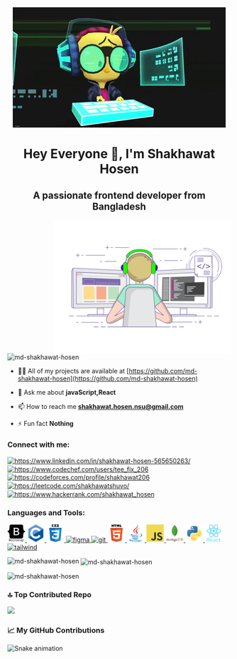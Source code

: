 <div align="center"> <img src="./banner/giphy.gif"> </div>
<h1 align="center">Hey Everyone 👋, I'm Shakhawat Hosen</h1>
<h2 align="center">A passionate frontend developer from Bangladesh</h2>
<img align="right" alt="Coding" width="400" src="https://raw.githubusercontent.com/devSouvik/devSouvik/master/gif3.gif">

<p align="left"> <img src="https://komarev.com/ghpvc/?username=md-shakhawat-hosen&label=Profile%20views&color=0e75b6&style=flat" alt="md-shakhawat-hosen" /> </p>

<!-- - 🌱 I’m currently learning **React** -->

- 👨‍💻 All of my projects are available at [https://github.com/md-shakhawat-hosen](https://github.com/md-shakhawat-hosen)

- 💬 Ask me about **javaScript,React**

- 📫 How to reach me **shakhawat.hosen.nsu@gmail.com**

- ⚡ Fun fact **Nothing**

<h3 align="left">Connect with me:</h3>
<p align="left">
<a href="https://www.linkedin.com/in/shakhawat-hosen-565650263/" target="_blank"><img align="center" src="https://raw.githubusercontent.com/rahuldkjain/github-profile-readme-generator/master/src/images/icons/Social/linked-in-alt.svg" alt="https://www.linkedin.com/in/shakhawat-hosen-565650263/" height="30" width="40" /></a>
<a href="https://www.codechef.com/users/tee_fix_206" target="_blank"><img align="center" src="https://cdn.jsdelivr.net/npm/simple-icons@3.1.0/icons/codechef.svg" alt="https://www.codechef.com/users/tee_fix_206" height="30" width="40" /></a>
<a href="https://codeforces.com/profile/shakhawat206" target="_blank"><img align="center" src="https://raw.githubusercontent.com/rahuldkjain/github-profile-readme-generator/master/src/images/icons/Social/codeforces.svg" alt="https://codeforces.com/profile/shakhawat206" height="30" width="40" /></a>
<a href="https://leetcode.com/shakhawatshuvo/" target="_blank"><img align="center" src="https://raw.githubusercontent.com/rahuldkjain/github-profile-readme-generator/master/src/images/icons/Social/leet-code.svg" alt="https://leetcode.com/shakhawatshuvo/" height="30" width="40" /></a>
<a href="https://www.hackerrank.com/shakhawat_hosen" target="_blank"><img align="center" src="https://raw.githubusercontent.com/rahuldkjain/github-profile-readme-generator/master/src/images/icons/Social/hackerearth.svg" alt="https://www.hackerrank.com/shakhawat_hosen" height="30" width="40" /></a>
</p>

<h3 align="left">Languages and Tools:</h3>
<p align="left"> <a href="https://getbootstrap.com" target="_blank" rel="noreferrer"> <img src="https://raw.githubusercontent.com/devicons/devicon/master/icons/bootstrap/bootstrap-plain-wordmark.svg" alt="bootstrap" width="40" height="40"/> </a> <a href="https://www.cprogramming.com/" target="_blank" rel="noreferrer"> <img src="https://raw.githubusercontent.com/devicons/devicon/master/icons/c/c-original.svg" alt="c" width="40" height="40"/> </a> <a href="https://www.w3schools.com/css/" target="_blank" rel="noreferrer"> <img src="https://raw.githubusercontent.com/devicons/devicon/master/icons/css3/css3-original-wordmark.svg" alt="css3" width="40" height="40"/> </a> <a href="https://www.figma.com/" target="_blank" rel="noreferrer"> <img src="https://www.vectorlogo.zone/logos/figma/figma-icon.svg" alt="figma" width="40" height="40"/> </a> <a href="https://git-scm.com/" target="_blank" rel="noreferrer"> <img src="https://www.vectorlogo.zone/logos/git-scm/git-scm-icon.svg" alt="git" width="40" height="40"/> </a> <a href="https://www.w3.org/html/" target="_blank" rel="noreferrer"> <img src="https://raw.githubusercontent.com/devicons/devicon/master/icons/html5/html5-original-wordmark.svg" alt="html5" width="40" height="40"/> </a> <a href="https://www.java.com" target="_blank" rel="noreferrer"> <img src="https://raw.githubusercontent.com/devicons/devicon/master/icons/java/java-original.svg" alt="java" width="40" height="40"/> </a> <a href="https://developer.mozilla.org/en-US/docs/Web/JavaScript" target="_blank" rel="noreferrer"> <img src="https://raw.githubusercontent.com/devicons/devicon/master/icons/javascript/javascript-original.svg" alt="javascript" width="40" height="40"/> </a> <a href="https://www.mongodb.com/" target="_blank" rel="noreferrer"> <img src="https://raw.githubusercontent.com/devicons/devicon/master/icons/mongodb/mongodb-original-wordmark.svg" alt="mongodb" width="40" height="40"/> </a> <a href="https://www.python.org" target="_blank" rel="noreferrer"> <img src="https://raw.githubusercontent.com/devicons/devicon/master/icons/python/python-original.svg" alt="python" width="40" height="40"/> </a> <a href="https://reactjs.org/" target="_blank" rel="noreferrer"> <img src="https://raw.githubusercontent.com/devicons/devicon/master/icons/react/react-original-wordmark.svg" alt="react" width="40" height="40"/> </a> <a href="https://tailwindcss.com/" target="_blank" rel="noreferrer"> <img src="https://www.vectorlogo.zone/logos/tailwindcss/tailwindcss-icon.svg" alt="tailwind" width="40" height="40"/> </a> </p>

<p><img align="left" src="https://github-readme-stats.vercel.app/api/top-langs?username=md-shakhawat-hosen&show_icons=true&locale=en&layout=compact" alt="md-shakhawat-hosen" /></p>

<p>&nbsp;<img align="center" src="https://github-readme-stats.vercel.app/api?username=md-shakhawat-hosen&show_icons=true&locale=en" alt="md-shakhawat-hosen" /></p>

<p><img align="center" src="https://github-readme-streak-stats.herokuapp.com/?user=md-shakhawat-hosen&" alt="md-shakhawat-hosen" /></p>

### 🔝 Top Contributed Repo
![](https://github-contributor-stats.vercel.app/api?username=md-shakhawat-hosen&limit=5&theme=flat&combine_all_yearly_contributions=true)

### 📈 My GitHub Contributions
![Snake animation](https://github.com/md-shakhawat-hosen/md-shakhawat-hosen/blob/output/github-contribution-grid-snake.svg)